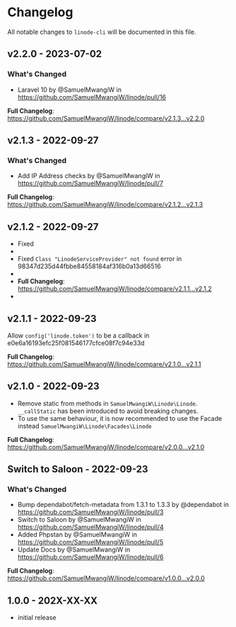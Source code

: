 # Changelog

All notable changes to `linode-cli` will be documented in this file.

## v2.2.0 - 2023-07-02

### What's Changed

- Laravel 10 by @SamuelMwangiW in https://github.com/SamuelMwangiW/linode/pull/16

**Full Changelog**: https://github.com/SamuelMwangiW/linode/compare/v2.1.3...v2.2.0

## v2.1.3 - 2022-09-27

### What's Changed

- Add IP Address checks by @SamuelMwangiW in https://github.com/SamuelMwangiW/linode/pull/7

**Full Changelog**: https://github.com/SamuelMwangiW/linode/compare/v2.1.2...v2.1.3

## v2.1.2 - 2022-09-27

- Fixed
- 
- Fixed `Class "LinodeServiceProvider" not found` error in 98347d235d44fbbe84558184af316b0a13d66516
- 
- **Full Changelog**: https://github.com/SamuelMwangiW/linode/compare/v2.1.1...v2.1.2
- 

## v2.1.1 - 2022-09-23

Allow `config('linode.token')` to be a callback in e0e6a16193efc25f081546177cfce08f7c94e33d

**Full Changelog**: https://github.com/SamuelMwangiW/linode/compare/v2.1.0...v2.1.1

## v2.1.0 - 2022-09-23

- Remove static from methods in `SamuelMwangiW\Linode\Linode`. `__callStatic` has been introduced to avoid breaking changes.
- To use the same behaviour, it is now recommended to use the Facade instead `SamuelMwangiW\Linode\Facades\Linode`

**Full Changelog**: https://github.com/SamuelMwangiW/linode/compare/v2.0.0...v2.1.0

## Switch to Saloon - 2022-09-23

### What's Changed

- Bump dependabot/fetch-metadata from 1.3.1 to 1.3.3 by @dependabot in https://github.com/SamuelMwangiW/linode/pull/3
- Switch to Saloon by @SamuelMwangiW in https://github.com/SamuelMwangiW/linode/pull/4
- Added Phpstan by @SamuelMwangiW in https://github.com/SamuelMwangiW/linode/pull/5
- Update Docs by @SamuelMwangiW in https://github.com/SamuelMwangiW/linode/pull/6

**Full Changelog**: https://github.com/SamuelMwangiW/linode/compare/v1.0.0...v2.0.0

## 1.0.0 - 202X-XX-XX

- initial release

